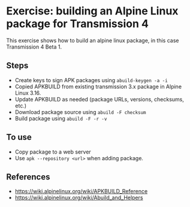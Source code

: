 # Exercise: building an Alpine Linux package for Transmission 4

This exercise shows how to build an alpine linux package, in this case
Transmission 4 Beta 1.


## Steps

- Create keys to sign APK packages using `abuild-keygen -a -i`
- Copied APKBUILD from existing transmission 3.x package in Alpine Linux
  3.16.
- Update APKBUILD as needed (package URLs, versions, checksums, etc.)
- Download package source using `abuild -F checksum`
- Build package using `abuild -F -r -v`


## To use

- Copy package to a web server
- Use `apk --repository <url>` when adding package.


## References

- <https://wiki.alpinelinux.org/wiki/APKBUILD_Reference>
- <https://wiki.alpinelinux.org/wiki/Abuild_and_Helpers>